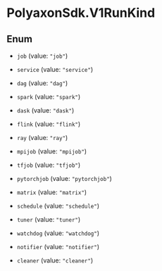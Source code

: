 # PolyaxonSdk.V1RunKind

## Enum


* `job` (value: `"job"`)

* `service` (value: `"service"`)

* `dag` (value: `"dag"`)

* `spark` (value: `"spark"`)

* `dask` (value: `"dask"`)

* `flink` (value: `"flink"`)

* `ray` (value: `"ray"`)

* `mpijob` (value: `"mpijob"`)

* `tfjob` (value: `"tfjob"`)

* `pytorchjob` (value: `"pytorchjob"`)

* `matrix` (value: `"matrix"`)

* `schedule` (value: `"schedule"`)

* `tuner` (value: `"tuner"`)

* `watchdog` (value: `"watchdog"`)

* `notifier` (value: `"notifier"`)

* `cleaner` (value: `"cleaner"`)


